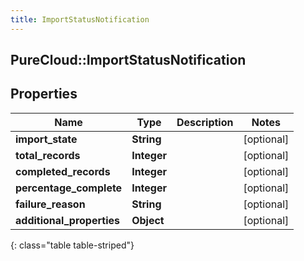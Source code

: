 ```yaml
---
title: ImportStatusNotification
---
```

## PureCloud::ImportStatusNotification

## Properties

|Name | Type | Description | Notes|
|------------ | ------------- | ------------- | -------------|
| **import_state** | **String** |  | [optional] |
| **total_records** | **Integer** |  | [optional] |
| **completed_records** | **Integer** |  | [optional] |
| **percentage_complete** | **Integer** |  | [optional] |
| **failure_reason** | **String** |  | [optional] |
| **additional_properties** | **Object** |  | [optional] |
{: class="table table-striped"}



